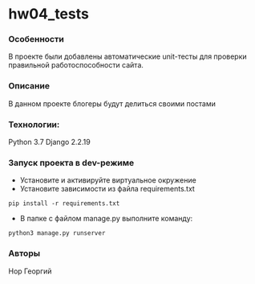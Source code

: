 # hw04_tests

### Особенности
В проекте были добавлены автоматические unit-тесты для проверки правильной работоспособности сайта.

### Описание
В данном проекте блогеры будут делиться своими постами
### Технологии:
Python 3.7
Django 2.2.19
### Запуск проекта в dev-режиме
- Установите и активируйте виртуальное окружение
- Установите зависимости из файла requirements.txt
```
pip install -r requirements.txt
``` 
- В папке с файлом manage.py выполните команду:
```
python3 manage.py runserver
```
### Авторы
Нор Георгий
